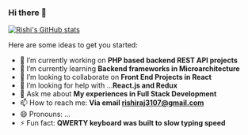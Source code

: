 ### Hi there 👋
[![Rishi's GitHub stats](https://github-readme-stats.vercel.app/api?username=rraj7)](https://github.com/rraj7/github-readme-stats)

<!--
**rraj7/rraj7** is a ✨ _special_ ✨ repository because its `README.md` (this file) appears on your GitHub profile.
-->
Here are some ideas to get you started:

- 🔭 I’m currently working on **PHP based backend REST API projects**
- 🌱 I’m currently learning **Backend frameworks in Microarchitecture**
- 👯 I’m looking to collaborate on **Front End Projects in React**
- 🤔 I’m looking for help with ...**React.js and Redux**
- 💬 Ask me about **My experiences in Full Stack Development**
- 📫 How to reach me: **Via email rishiraj3107@gmail.com**
- 😄 Pronouns: ...
- ⚡ Fun fact: **QWERTY keyboard was built to slow typing speed**

